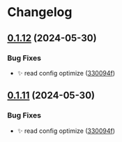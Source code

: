 # Changelog

## [0.1.12](https://github.com/Aimerny/kook-go/compare/v0.1.11...v0.1.12) (2024-05-30)


### Bug Fixes

* :sparkles: read config optimize ([330094f](https://github.com/Aimerny/kook-go/commit/330094f9303bfa37e1bba3d473e5e9583be174e1))

## [0.1.11](https://github.com/Aimerny/kook-go/compare/v0.1.10...v0.1.11) (2024-05-30)


### Bug Fixes

* :sparkles: read config optimize ([330094f](https://github.com/Aimerny/kook-go/commit/330094f9303bfa37e1bba3d473e5e9583be174e1))
